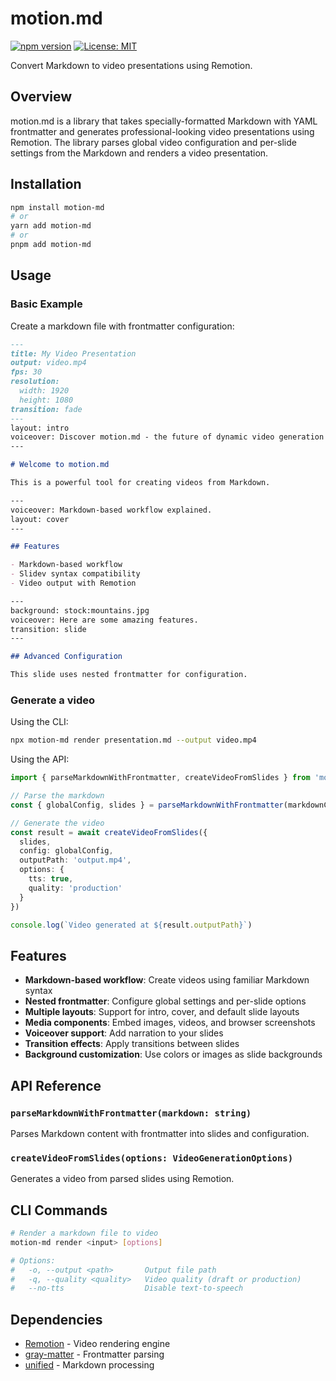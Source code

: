 # motion.md

[![npm version](https://img.shields.io/npm/v/motion-md.svg)](https://www.npmjs.com/package/motion-md)
[![License: MIT](https://img.shields.io/badge/License-MIT-blue.svg)](https://opensource.org/licenses/MIT)

Convert Markdown to video presentations using Remotion.

## Overview

motion.md is a library that takes specially-formatted Markdown with YAML frontmatter and generates professional-looking video presentations using Remotion. The library parses global video configuration and per-slide settings from the Markdown and renders a video presentation.

## Installation

```bash
npm install motion-md
# or
yarn add motion-md
# or
pnpm add motion-md
```

## Usage

### Basic Example

Create a markdown file with frontmatter configuration:

```markdown
---
title: My Video Presentation
output: video.mp4
fps: 30
resolution:
  width: 1920
  height: 1080
transition: fade
---
layout: intro
voiceover: Discover motion.md - the future of dynamic video generation
---

# Welcome to motion.md

This is a powerful tool for creating videos from Markdown.

---
voiceover: Markdown-based workflow explained.
layout: cover
---

## Features

- Markdown-based workflow
- Slidev syntax compatibility
- Video output with Remotion

---
background: stock:mountains.jpg
voiceover: Here are some amazing features.
transition: slide
---

## Advanced Configuration

This slide uses nested frontmatter for configuration.
```

### Generate a video

Using the CLI:

```bash
npx motion-md render presentation.md --output video.mp4
```

Using the API:

```typescript
import { parseMarkdownWithFrontmatter, createVideoFromSlides } from 'motion-md'

// Parse the markdown
const { globalConfig, slides } = parseMarkdownWithFrontmatter(markdownContent)

// Generate the video
const result = await createVideoFromSlides({
  slides,
  config: globalConfig,
  outputPath: 'output.mp4',
  options: {
    tts: true,
    quality: 'production'
  }
})

console.log(`Video generated at ${result.outputPath}`)
```

## Features

- **Markdown-based workflow**: Create videos using familiar Markdown syntax
- **Nested frontmatter**: Configure global settings and per-slide options
- **Multiple layouts**: Support for intro, cover, and default slide layouts
- **Media components**: Embed images, videos, and browser screenshots
- **Voiceover support**: Add narration to your slides
- **Transition effects**: Apply transitions between slides
- **Background customization**: Use colors or images as slide backgrounds

## API Reference

### `parseMarkdownWithFrontmatter(markdown: string)`

Parses Markdown content with frontmatter into slides and configuration.

### `createVideoFromSlides(options: VideoGenerationOptions)`

Generates a video from parsed slides using Remotion.

## CLI Commands

```bash
# Render a markdown file to video
motion-md render <input> [options]

# Options:
#   -o, --output <path>       Output file path
#   -q, --quality <quality>   Video quality (draft or production)
#   --no-tts                  Disable text-to-speech
```

## Dependencies

- [Remotion](https://www.remotion.dev/) - Video rendering engine
- [gray-matter](https://github.com/jonschlinkert/gray-matter) - Frontmatter parsing
- [unified](https://unifiedjs.com/) - Markdown processing
